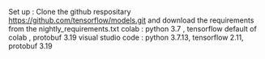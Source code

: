 Set up : Clone the github respositary https://github.com/tensorflow/models.git and download the requirements from the nightly_requirements.txt
colab : python 3.7 , tensorflow default of colab , protobuf 3.19
visual studio code : python 3.7.13, tensorflow 2.11, protobuf 3.19 

